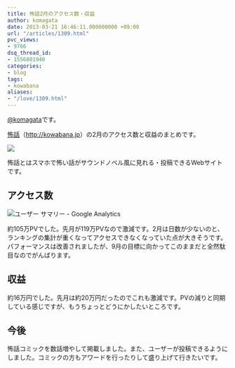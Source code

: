 ```yaml
---
title: 怖話2月のアクセス数・収益
author: komagata
date: 2013-03-21 16:46:11.000000000 +09:00
url: "/articles/1309.html"
pvc_views:
- 9766
dsq_thread_id:
- 1556801940
categories:
- blog
tags:
- kowabana
aliases:
- "/love/1309.html"
---
```

[@komagata][1]です。

<a href="http://kowabana.jp" title="怖話" target="_blank">怖話</a>（<a href="http://kowabana.jp" title="怖話" target="_blank">http://kowabana.jp</a>）の2月のアクセス数と収益のまとめです。


  <a href="http://kowabana.jp"><img src="http://p.nanapi.jp/r/20120228/20120228194536_4f4cb050d3cc9.jpg" /></a>


怖話とはスマホで怖い話がサウンドノベル風に見れる・投稿できるWebサイトです。

## アクセス数


  <img src="https://lh4.googleusercontent.com/-MzuVEdJxYVc/UUq3SMyh3vI/AAAAAAAAC2A/IOLvo2kHcyo/s400/Screen%2520Shot%25202013-03-21%2520at%25201.45.16%2520PM.png" alt="ユーザー サマリー - Google Analytics" />


約105万PVでした。先月が119万PVなので激減です。2月は日数が少ないのと、ランキングの集計が重くなってアクセスできなくなっていた点が大きそうです。パフォーマンスは改善されましたが、9月の目標に向かってこのままだと全然駄目なのでがんばります。

## 収益

約16万円でした。先月は約20万円だったのでこれも激減です。PVの減りと同期している感じですが、もうちょっとどうにかしたいところです。

## 今後

怖話コミックを数話増やして掲載しました。また、ユーザーが投稿できるようにしました。コミックの方もアワードを行ったりして盛り上げて行きたいです。

 [1]: http://twitter.com/komagata